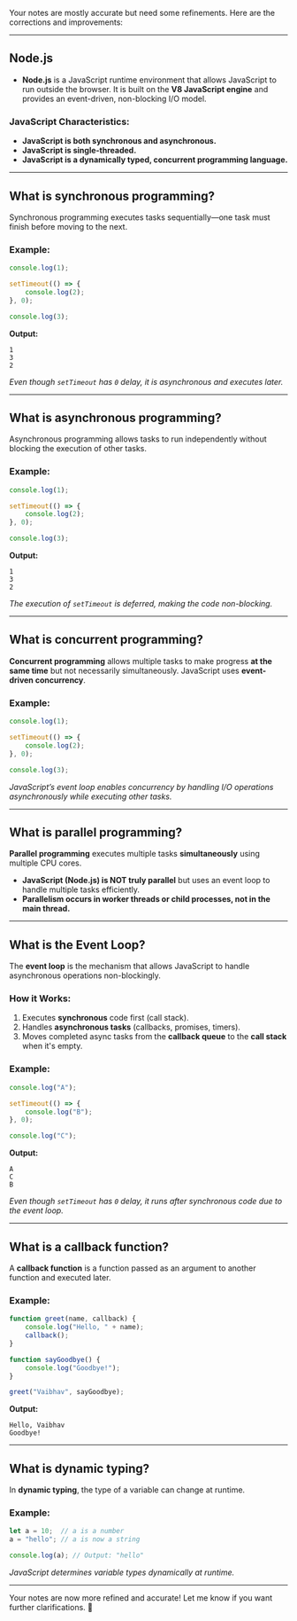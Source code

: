 Your notes are mostly accurate but need some refinements. Here are the corrections and improvements:

---

## Node.js

- **Node.js** is a JavaScript runtime environment that allows JavaScript to run outside the browser. It is built on the **V8 JavaScript engine** and provides an event-driven, non-blocking I/O model.

### JavaScript Characteristics:
- **JavaScript is both synchronous and asynchronous.**  
- **JavaScript is single-threaded.**  
- **JavaScript is a dynamically typed, concurrent programming language.**  

---

## What is synchronous programming?

Synchronous programming executes tasks sequentially—one task must finish before moving to the next.

### Example:
```js
console.log(1);

setTimeout(() => {
    console.log(2);
}, 0);

console.log(3);
```
**Output:**
```
1
3
2
```
*Even though `setTimeout` has `0` delay, it is asynchronous and executes later.*

---

## What is asynchronous programming?

Asynchronous programming allows tasks to run independently without blocking the execution of other tasks.

### Example:
```js
console.log(1);

setTimeout(() => {
    console.log(2);
}, 0);

console.log(3);
```
**Output:**
```
1
3
2
```
*The execution of `setTimeout` is deferred, making the code non-blocking.*

---

## What is concurrent programming?

**Concurrent programming** allows multiple tasks to make progress **at the same time** but not necessarily simultaneously. JavaScript uses **event-driven concurrency**.

### Example:
```js
console.log(1);

setTimeout(() => {
    console.log(2);
}, 0);

console.log(3);
```
*JavaScript’s event loop enables concurrency by handling I/O operations asynchronously while executing other tasks.*

---

## What is parallel programming?

**Parallel programming** executes multiple tasks **simultaneously** using multiple CPU cores.

- **JavaScript (Node.js) is NOT truly parallel** but uses an event loop to handle multiple tasks efficiently.
- **Parallelism occurs in worker threads or child processes, not in the main thread.**

---

## What is the Event Loop?

The **event loop** is the mechanism that allows JavaScript to handle asynchronous operations non-blockingly.

### How it Works:
1. Executes **synchronous** code first (call stack).
2. Handles **asynchronous tasks** (callbacks, promises, timers).
3. Moves completed async tasks from the **callback queue** to the **call stack** when it's empty.

### Example:
```js
console.log("A");

setTimeout(() => {
    console.log("B");
}, 0);

console.log("C");
```
**Output:**
```
A
C
B
```
*Even though `setTimeout` has `0` delay, it runs after synchronous code due to the event loop.*

---

## What is a callback function?

A **callback function** is a function passed as an argument to another function and executed later.

### Example:
```js
function greet(name, callback) {
    console.log("Hello, " + name);
    callback();
}

function sayGoodbye() {
    console.log("Goodbye!");
}

greet("Vaibhav", sayGoodbye);
```
**Output:**
```
Hello, Vaibhav
Goodbye!
```

---

## What is dynamic typing?

In **dynamic typing**, the type of a variable can change at runtime.

### Example:
```js
let a = 10;  // a is a number
a = "hello"; // a is now a string

console.log(a); // Output: "hello"
```
*JavaScript determines variable types dynamically at runtime.*

---

Your notes are now more refined and accurate! Let me know if you want further clarifications. 🚀